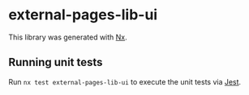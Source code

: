 # external-pages-lib-ui

This library was generated with [Nx](https://nx.dev).

## Running unit tests

Run `nx test external-pages-lib-ui` to execute the unit tests via [Jest](https://jestjs.io).
